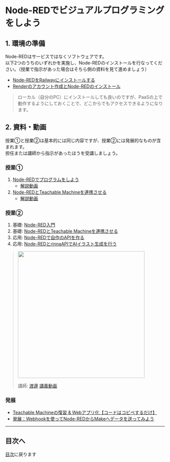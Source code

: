 # Node-REDでビジュアルプログラミングをしよう

## 1. 環境の準備

Node-REDはサービスではなくソフトウェアです。  
以下2つのうちのいずれかを実施し、Node-REDのインストールを行なってください。（授業で指示があった場合はそちら側の資料を見て進めましょう）

- [Node-REDをRailwayにインストールする](https://zenn.dev/protoout/articles/59-nodered-railway-setup)
- [Renderのアカウント作成とNode-REDのインストール](https://zenn.dev/protoout/articles/66-nodered-render-setup)

> ローカル（自分のPC）にインストールしても良いのですが、PaaSの上で動作するようにしておくことで、どこからでもアクセスできるようになります。

## 2. 資料・動画

授業①と授業②は基本的には同じ内容ですが、授業②には発展的なものが含まれます。  
担任または講師から指示があったほうを受講しましょう。

### 授業①

1. [Node-REDでプログラムをしよう](./r1.md)
    - [解説動画](https://youtu.be/DHlbLXvuzXI)
2. [Node-REDとTeachable Machineを連携させる](./r2.md)
    - [解説動画](https://youtu.be/nz10fTvB3FY)

### 授業②

1. 基礎: [Node-RED入門](./01.md)
2. 基礎: [Node-REDとTeachable Machineを連携させる](./02.md)
3. 応用: [Node-REDで自作のAPIを作る](./03.md)
4. 応用: [Node-REDとrinnaAPIでAIイラスト生成を行う](./04.md)

> [<img src="https://i.gyazo.com/fa6bc0b64d058460bc918d0bf40ea004.png" width="400px" />](https://youtu.be/S7wHOECm210)
>
> 講師: [渡邊](https://twitter.com/shuyin02)
> [講義動画](https://youtu.be/S7wHOECm210)

### 発展

- [Teachable Machineの復習 & Webアプリ化【コードはコピペするだけ】](https://www.youtube.com/watch?v=qe9cZzB-L9E)
- [発展：Webhookを使ってNode-REDからMakeへデータを送ってみよう](https://youtube.com/live/elTc1JrCoi0)

---

## 目次へ

[目次](https://github.com/protoout/po-common/tree/main/lessons)に戻ります
